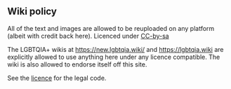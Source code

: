 ## Wiki policy
All of the text and images are allowed to be reuploaded on any platform (albeit with credit back here). Licenced under [CC-by-sa](https://creativecommons.org/licenses/by-sa/4.0/deed.en)

The LGBTQIA+ wikis at https://new.lgbtqia.wiki/ and https://lgbtqia.wiki are explicitly allowed to use anything here under any licence compatible. The wiki is also allowed to endorse itself off this site.

See the [licence](./LICENCE) for the legal code.
